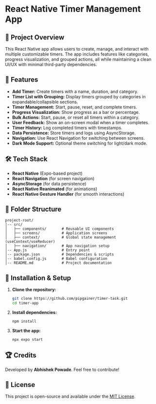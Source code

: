 # React Native Timer Management App

## 📌 Project Overview

This React Native app allows users to create, manage, and interact with multiple customizable timers. The app includes features like categories, progress visualization, and grouped actions, all while maintaining a clean UI/UX with minimal third-party dependencies.

## 🚀 Features

- **Add Timer:** Create timers with a name, duration, and category.
- **Timer List with Grouping:** Display timers grouped by categories in expandable/collapsible sections.
- **Timer Management:** Start, pause, reset, and complete timers.
- **Progress Visualization:** Show progress as a bar or percentage.
- **Bulk Actions:** Start, pause, or reset all timers within a category.
- **User Feedback:** Show an on-screen modal when a timer completes.
- **Timer History:** Log completed timers with timestamps.
- **Data Persistence:** Store timers and logs using AsyncStorage.
- **Navigation:** Use React Navigation for switching between screens.
- **Dark Mode Support:** Optional theme switching for light/dark mode.

## 🛠️ Tech Stack

- **React Native** (Expo-based project)
- **React Navigation** (for screen navigation)
- **AsyncStorage** (for data persistence)
- **React Native Reanimated** (for animations)
- **React Native Gesture Handler** (for smooth interactions)

## 📂 Folder Structure

```
project-root/
│-- src/
│   ├── components/       # Reusable UI components
│   ├── screens/          # Application screens
│   ├── context/          # Global state management (useContext/useReducer)
│   ├── navigation/       # App navigation setup
│-- App.js                # Entry point
│-- package.json          # Dependencies & scripts
│-- babel.config.js       # Babel configuration
│-- README.md             # Project documentation
```

## 🔧 Installation & Setup

1. **Clone the repository:**
   ```sh
   git clone https://github.com/pipgainer/timer-task.git
   cd timer-app
   ```
2. **Install dependencies:**
   ```sh
   npm install
   ```
3. **Start the app:**
   ```sh
   npx expo start
   ```

## 🏆 Credits

Developed by **Abhishek Powade**. Feel free to contribute!

## 📜 License

This project is open-source and available under the [MIT License](LICENSE).
